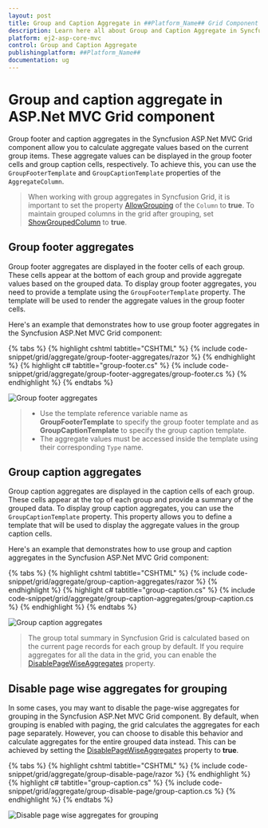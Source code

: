 ```yaml
---
layout: post
title: Group and Caption Aggregate in ##Platform_Name## Grid Component
description: Learn here all about Group and Caption Aggregate in Syncfusion ##Platform_Name## Grid component of Syncfusion Essential JS 2 and more.
platform: ej2-asp-core-mvc
control: Group and Caption Aggregate
publishingplatform: ##Platform_Name##
documentation: ug
---
```


# Group and caption aggregate in ASP.Net MVC Grid component

Group footer and caption aggregates in the Syncfusion ASP.Net MVC Grid component allow you to calculate aggregate values based on the current group items. These aggregate values can be displayed in the group footer cells and group caption cells, respectively. To achieve this, you can use the `GroupFooterTemplate` and `GroupCaptionTemplate` properties of the `AggregateColumn`.

> When working with group aggregates in Syncfusion Grid, it is important to set the property [AllowGrouping](https://help.syncfusion.com/cr/aspnetmvc-js2/Syncfusion.EJ2.Grids.Grid.html#Syncfusion_EJ2_Grids_Grid_AllowGrouping) of the `Column` to **true**. 
> To maintain grouped columns in the grid after grouping, set [ShowGroupedColumn](https://help.syncfusion.com/cr/aspnetmvc-js2/Syncfusion.EJ2.Grids.GridGroupSettings.html#Syncfusion_EJ2_Grids_GridGroupSettings_ShowGroupedColumn) to **true**.

## Group footer aggregates

Group footer aggregates are displayed in the footer cells of each group. These cells appear at the bottom of each group and provide aggregate values based on the grouped data. To display group footer aggregates, you need to provide a template using the `GroupFooterTemplate` property. The template will be used to render the aggregate values in the group footer cells.

Here's an example that demonstrates how to use group footer aggregates in the Syncfusion ASP.Net MVC Grid component:

{% tabs %}
{% highlight cshtml tabtitle="CSHTML" %}
{% include code-snippet/grid/aggregate/group-footer-aggregates/razor %}
{% endhighlight %}
{% highlight c# tabtitle="group-footer.cs" %}
{% include code-snippet/grid/aggregate/group-footer-aggregates/group-footer.cs %}
{% endhighlight %}
{% endtabs %}

![Group footer aggregates](../images/aggregates/group-footer-aggregates.png)

> * Use the template reference variable name as **GroupFooterTemplate** to specify the group footer template and as **GroupCaptionTemplate** to specify the group caption template.
> * The aggregate values must be accessed inside the template using their corresponding `Type` name.

## Group caption aggregates

Group caption aggregates are displayed in the caption cells of each group. These cells appear at the top of each group and provide a summary of the grouped data. To display group caption aggregates, you can use the `GroupCaptionTemplate` property. This property allows you to define a template that will be used to display the aggregate values in the group caption cells.

Here's an example that demonstrates how to use group and caption aggregates in the Syncfusion ASP.Net MVC Grid component:

{% tabs %}
{% highlight cshtml tabtitle="CSHTML" %}
{% include code-snippet/grid/aggregate/group-caption-aggregates/razor %}
{% endhighlight %}
{% highlight c# tabtitle="group-caption.cs" %}
{% include code-snippet/grid/aggregate/group-caption-aggregates/group-caption.cs %}
{% endhighlight %}
{% endtabs %}

![Group caption aggregates](../images/aggregates/group-caption-aggregates.png)

> The group total summary in Syncfusion Grid is calculated based on the current page records for each group by default.
> If you require aggregates for all the data in the grid, you can enable the [DisablePageWiseAggregates](https://help.syncfusion.com/cr/aspnetmvc-js2/Syncfusion.EJ2.Grids.GridGroupSettings.html#Syncfusion_EJ2_Grids_GridGroupSettings_DisablePageWiseAggregates) property.

## Disable page wise aggregates for grouping

In some cases, you may want to disable the page-wise aggregates for grouping in the Syncfusion ASP.Net MVC Grid component. By default, when grouping is enabled with paging, the grid calculates the aggregates for each page separately. However, you can choose to disable this behavior and calculate aggregates for the entire grouped data instead. This can be achieved by setting the [DisablePageWiseAggregates](https://help.syncfusion.com/cr/aspnetmvc-js2/Syncfusion.EJ2.Grids.GridGroupSettings.html#Syncfusion_EJ2_Grids_GridGroupSettings_DisablePageWiseAggregates) property to **true**.

{% tabs %}
{% highlight cshtml tabtitle="CSHTML" %}
{% include code-snippet/grid/aggregate/group-disable-page/razor %}
{% endhighlight %}
{% highlight c# tabtitle="group-caption.cs" %}
{% include code-snippet/grid/aggregate/group-disable-page/group-caption.cs %}
{% endhighlight %}
{% endtabs %}

![Disable page wise aggregates for grouping](../images/aggregates/group-disable-page.gif)